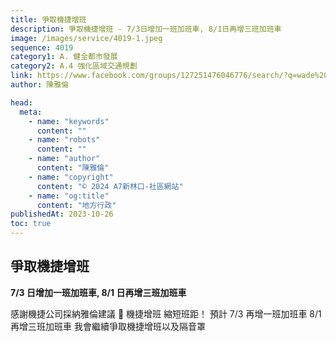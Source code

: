 ```yaml
---
title: 爭取機捷增班
description: 爭取機捷增班 - 7/3日增加一班加班車, 8/1日再增三班加班車
image: /images/service/4019-1.jpeg
sequence: 4019
category1: A. 健全都市發展
category2: A.4 強化區域交通規劃
link: https://www.facebook.com/groups/127251476046776/search/?q=wade%20chan
author: 陳雅倫

head:
  meta:
    - name: "keywords"
      content: ""
    - name: "robots"
      content: ""
    - name: "author"
      content: "陳雅倫"
    - name: "copyright"
      content: "© 2024 A7新林口-社區網站"
    - name: "og:title"
      content: "地方行政"
publishedAt: 2023-10-26
toc: true
---
```


## 爭取機捷增班

**7/3 日增加一班加班車, 8/1 日再增三班加班車**

感謝機捷公司採納雅倫建議 🙏
機捷增班 縮短班距！ 預計 7/3 再增一班加班車 8/1 再增三班加班車 我會繼續爭取機捷增班以及隔音罩
